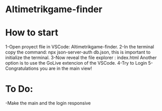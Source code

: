 # Altimetrikgame-finder
# How to start 
 1-Open proyect flie in VSCode: Altimetrikgame-finder.
 2-In the terminal copy the command: npx json-server-auth db.json, this is important to initialize the terminal.
 3-Now reveal the file explorer : index.html 
   Another option is to use the GoLive extencion of the VSCode.
 4-Try to Login
 5-Congratulations you are in the main view!

# To Do: 
-Make the main and the login responsive

 
